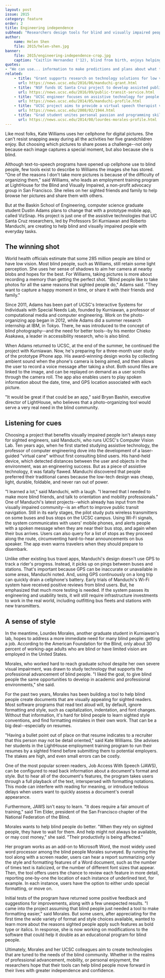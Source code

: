 ```yaml
---
layout: post
issue: 2015
category: feature
order: 2
title: Engineering independence
subhead: "Researchers design tools for blind and visually impaired people"
author:
    name: Helen Shen
    file: 2015/helen-shen.jpg
banner:
    file: 2015/engineering-independence-crop.jpg
    caption: "Caitlin Hernandez ('12), blind from birth, enjoys helping UCSC researchers test their technologies, in between pursuing a master's degree in special education, performing with a theater troupe, singing a cappella, and tap dancing. 'I like to give back when I can,' she said, 'and be part of something that could help other blind people and myself.'"
quotes:
- "We can use... information to make predictions and plans about what to do for species that are being affected by climate change today."
related:
    - title: "Grant supports research on technology solutions for low vision"
      url: https://news.ucsc.edu/2016/06/manduchi-grant.html
    - title: "NSF funds UC Santa Cruz project to develop assisted public transit services"
      url: https://news.ucsc.edu/2016/09/public-transit-service.html
    - title: "UCSC engineer focuses on assistive technology for people with disabilities"
      url: https://news.ucsc.edu/2014/05/manduchi-profile.html
    - title: "UCSC project aims to provide a virtual speech therapist via cell phone"
      url: https://news.ucsc.edu/2008/02/1944.html
    - title: "Grad student unites personal passion and programming skills to help others"
      url: https://news.ucsc.edu/2014/08/lourdes-morales-profile.html
---
```


Like most folks, Kate Williams uses her cellphone for digital pictures. She can't resist snapping away during all the activities her five grandchildren enjoy. But choosing which pictures to share poses a challenge--not only because each image captures a special moment, but also because she is blind.

Although text-to-speech programs have opened up cellphone use to blind people, few tools exist to describe to Williams the images she has stored. "One of the reasons I don't take more pictures is because of the difficulty of organizing them," said Williams, who leads an employment training program at LightHouse for the Blind and Visually Impaired, a non-profit advocacy group in San Francisco. She relies on her sighted friends and family to help browse her pictures and share them with others.

But at the Baskin School of Engineering, computer science graduate student Dustin Adams plans to change that with a prototype mobile app, called VizSnap. His project is just one of the assistive technologies that UC Santa Cruz researchers, led by Professors Sri Kurniawan and Roberto Manduchi, are creating to help blind and visually impaired people with everyday tasks.     

## The winning shot

World health officials estimate that some 285 million people are blind or have low vision. Most blind people, such as Williams, still retain some light perception. She uses her sense of shadows to aim her camera at nearby blobs and hopes for the best. For Williams, taking pictures is more about recording a memory than getting the perfect shot.
"Blind people like to take photos for all the same reasons that sighted people do," Adams said. "They want to capture a happy moment in time, or share it with their friends and family."

Since 2011, Adams has been part of UCSC's Interactive Systems for Individuals with Special Needs Lab, founded by Kurniawan, a professor of computational media and computer engineering. Work on the photo-organizing app began in 2012, while Adams did a summer research internship at IBM, in Tokyo. There, he was introduced to the concept of blind photography--and the need for better tools--by his mentor Chieko Asakawa, a leader in accessibility research, who is also blind.

When Adams returned to UCSC, at the end of the summer, he continued the project with Kurniawan. Now, he's preparing for a three-month user study of the prototype iPhone app. His award-winning design works by collecting ambient sound when the phone's camera is being aimed, and then allows the user to record a voice message after taking a shot. Both sound files are linked to the image, and can be replayed on demand as a user scrolls through the camera roll. The app also enables users to play spoken information about the date, time, and GPS location associated with each picture.

"It would be great if that could be an app," said Bryan Bashin, executive director of LightHouse, who believes that a photo-organizing tool would serve a very real need in the blind community.     

## Listening for cues

Choosing a project that benefits visually impaired people isn't always easy for sighted engineers, said Manduchi, who runs UCSC's Computer Vision Lab.
Ten years ago, when he first started studying assistive technology, the professor of computer engineering dove into the development of a laser-guided "virtual cane" without first consulting blind users. His hand-held device, which detected distances between the user and objects in the environment, was an engineering success. But as a piece of assistive technology, it was fatally flawed. Manduchi discovered that people preferred their traditional canes because the low-tech design was cheap, light, durable, foldable, and never ran out of power.

"I learned a lot," said Manduchi, with a laugh. "I learned that I needed to make more blind friends, and talk to orientation and mobility professionals."
One of Manduchi's latest projects--which already has input from the visually impaired community--is an effort to improve public transit navigation. Still in its early stages, the pilot study puts wireless transmitters on some buses and bus stops on the UCSC campus.
Using Wi-Fi signals, the system communicates with users' mobile phones, and alerts people with a spoken message when they are near their bus stop, and again when their bus arrives. Users can also query for a list of stops as they proceed along the route, circumventing hard-to-hear announcements on bus speaker. The app even warns travelers when they should prepare to disembark.

Unlike other existing bus travel apps, Manduchi's design doesn't use GPS to track a rider's progress. Instead, it picks up on pings between buses and stations. That's important because GPS can be inaccurate or unavailable in some areas, Manduchi noted. And, using GPS continuously on a long trip can quickly drain a cellphone's battery.
Early trials of Manduchi's Wi-Fi system have received positive reviews from blind users. But, he emphasized that much more testing is needed. If the system passes its engineering and usability tests, it will still require infrastructure investments to work in the real world, including outfitting bus fleets and stations with new transmitters.

## A sense of style

In the meantime, Lourdes Morales, another graduate student in Kurniawan's lab, hopes to address a more immediate need for many blind people: getting a job. According to the American Foundation for the Blind, only about 30 percent of working-age adults who are blind or have limited vision are employed in the United States.

Morales, who worked hard to reach graduate school despite her own severe visual impairment, was drawn to study technology that supports the professional advancement of blind people. "I liked the goal, to give blind people the same opportunities to develop in academic and professional environments," she said.

For the past two years, Morales has been building a tool to help blind people create documents that are visually appealing for sighted readers. Most software programs that read text aloud will, by default, ignore formatting and style, such as capitalization, indentation, and font changes. Without that information, it's hard for blind people to learn sighted style conventions, and find formatting mistakes in their own work. That can be a big deal--especially on resumes.

"Having a bullet point out of place on that resume indicates to a recruiter that this person may not be detail oriented," said Kate Williams. She advises her students in the LightHouse employment training program to run their resumes by a sighted friend before submitting them to potential employers. The stakes are high, and even small errors can be costly.

One of the most popular screen readers, Job Access With Speech (JAWS), can be configured to read back information about a document's format and style. But to hear all of the document's features, the program takes users through a full playback of the text, interspersed with formatting notations. This mode can interfere with reading for meaning, or introduce tedious delays when users want to quickly assess a document's overall appearance.

Furthermore, JAWS isn't easy to learn. "It does require a fair amount of training," said Tim Elder, president of the San Francisco chapter of the National Federation of the Blind.

Morales wants to help blind people do better. "When they rely on sighted people, they have to wait for them. And help might not always be available, or may cost money," she said. "Their productivity is being affected."

Her program works as an add-on to Microsoft Word, the most widely used word processor among the blind people Morales surveyed. By running the tool along with a screen reader, users can hear a report summarizing only the style and formatting features of a Word document, such as the number of times text is italicized, or the number of different font sizes that appear. Then, the tool offers users the chance to review each feature in more detail, reporting one-by-one the location of each instance of underlined text, for example. In each instance, users have the option to either undo special formatting, or move on.

Initial tests of the program have returned some positive feedback and suggestions for improvements, along with a few unexpected results. "I came into the project assuming that blind people just needed a tool to make formatting easier," said Morales. But some users, after appreciating for the first time the wide variety of format and style choices available, wanted to learn more about the reasons sighted people apply such features as bold type or italics. In response, she is now working on modifications to the software that could help it double as an educational program for blind people.

Ultimately, Morales and her UCSC colleagues aim to create technologies that are tuned to the needs of the blind community. Whether in the realms of professional advancement, mobility, or personal enjoyment, the researchers hope that their tools can help blind people move forward in their lives with greater independence and confidence.
